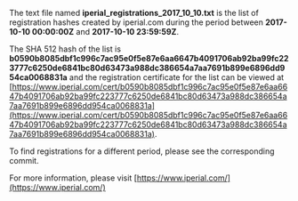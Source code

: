 The text file named **iperial_registrations_2017_10_10.txt** is the list of registration hashes created by iperial.com during the period between **2017-10-10 00:00:00Z** and **2017-10-10 23:59:59Z**.

The SHA 512 hash of the list is **b0590b8085dbf1c996c7ac95e0f5e87e6aa6647b4091706ab92ba99fc223777c6250de6841bc80d63473a988dc386654a7aa7691b899e6896dd954ca0068831a** and the registration certificate for the list can be viewed at [https://www.iperial.com/cert/b0590b8085dbf1c996c7ac95e0f5e87e6aa6647b4091706ab92ba99fc223777c6250de6841bc80d63473a988dc386654a7aa7691b899e6896dd954ca0068831a](https://www.iperial.com/cert/b0590b8085dbf1c996c7ac95e0f5e87e6aa6647b4091706ab92ba99fc223777c6250de6841bc80d63473a988dc386654a7aa7691b899e6896dd954ca0068831a).

To find registrations for a different period, please see the corresponding commit.

For more information, please visit [https://www.iperial.com/](https://www.iperial.com/)
